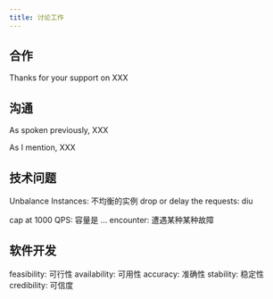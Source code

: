 ```yaml
---
title: 讨论工作
---
```



## 合作

Thanks for your support on XXX


## 沟通

As spoken previously, XXX

As I mention, XXX


## 技术问题

Unbalance Instances: 不均衡的实例
drop or delay the requests: diu

cap at 1000 QPS: 容量是 ...
encounter: 遭遇某种某种故障


## 软件开发

feasibility: 可行性
availability: 可用性
accuracy: 准确性
stability: 稳定性
credibility: 可信度